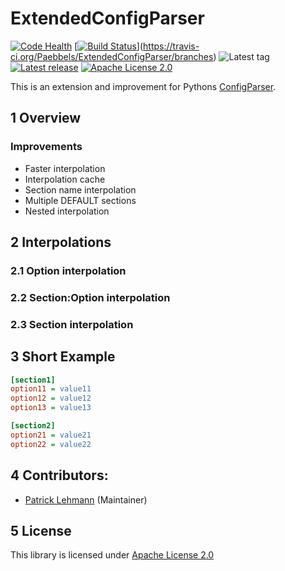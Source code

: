 # ExtendedConfigParser

[![Code Health](https://landscape.io/github/Paebbels/ExtendedConfigParser/master/landscape.svg?style=flat)](https://landscape.io/github/Paebbels/ExtendedConfigParser/master)
[[![Build Status](https://travis-ci.org/Paebbels/ExtendedConfigParser.svg?branch=master)](https://travis-ci.org/Paebbels/ExtendedConfigParser)](https://travis-ci.org/Paebbels/ExtendedConfigParser/branches)
![Latest tag](https://img.shields.io/github/tag/Paebbels/ExtendedConfigParser.svg?style=flat)
[![Latest release](https://img.shields.io/github/release/Paebbels/ExtendedConfigParser.svg?style=flat)](https://github.com/Paebbels/ExtendedConfigParser/releases)
[![Apache License 2.0](https://img.shields.io/github/license/Paebbels/ExtendedConfigParser.svg?style=flat)](LICENSE.md)


This is an extension and improvement for Pythons [ConfigParser](https://docs.python.org/3/library/configparser.html).

## 1 Overview


### Improvements

 -  Faster interpolation
 -  Interpolation cache
 -  Section name interpolation
 -  Multiple DEFAULT sections
 -  Nested interpolation

## 2 Interpolations

### 2.1 Option interpolation

### 2.2 Section:Option interpolation

### 2.3 Section interpolation


## 3 Short Example

```ini
[section1]
option11 = value11
option12 = value12
option13 = value13

[section2]
option21 = value21
option22 = value22
```

## 4 Contributors:

* [Patrick Lehmann](https://github.com/Paebbels) (Maintainer)


## 5 License

This library is licensed under [Apache License 2.0](LICENSE.md)
